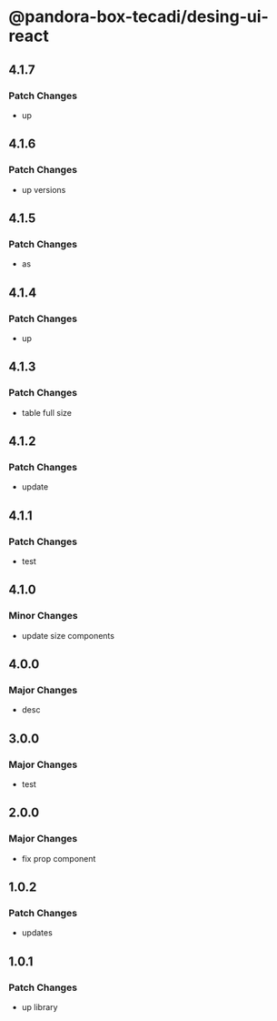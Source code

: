 # @pandora-box-tecadi/desing-ui-react

## 4.1.7

### Patch Changes

- up

## 4.1.6

### Patch Changes

- up versions

## 4.1.5

### Patch Changes

- as

## 4.1.4

### Patch Changes

- up

## 4.1.3

### Patch Changes

- table full size

## 4.1.2

### Patch Changes

- update

## 4.1.1

### Patch Changes

- test

## 4.1.0

### Minor Changes

- update size components

## 4.0.0

### Major Changes

- desc

## 3.0.0

### Major Changes

- test

## 2.0.0

### Major Changes

- fix prop component

## 1.0.2

### Patch Changes

- updates

## 1.0.1

### Patch Changes

- up library
